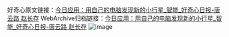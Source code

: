 好奇心原文链接：[今日应用：用自己的电脑发现新的小行星_智能_好奇心日报-唐云路 赵长存](https://www.qdaily.com/articles/7441.html)
WebArchive归档链接：[今日应用：用自己的电脑发现新的小行星_智能_好奇心日报-唐云路 赵长存](http://web.archive.org/web/20190623172331/https://www.qdaily.com/articles/7441.html)
![image](http://ww3.sinaimg.cn/large/007d5XDply1g3wjhk8c6yj30u030w4qp)